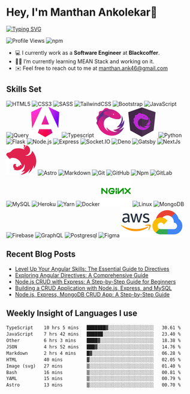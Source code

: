 # Hey, I'm Manthan Ankolekar👋

[![Typing SVG](https://readme-typing-svg.demolab.com?font=Fira+Code&pause=1000&width=435&lines=Front+End+Developer;Learn%2C+Build%2C+Repeat)](https://git.io/typing-svg)

![Profile Views](https://komarev.com/ghpvc/?username=manthanank&color=brightgreen)
![npm](https://img.shields.io/npm/dt/manthanank)
<!-- ![npm](https://img.shields.io/npm/dw/manthanank)
![npm](https://img.shields.io/npm/dm/manthanank)
![npm](https://img.shields.io/npm/dy/manthanank) -->

- 💻 I currently work as a **Software Engineer** at **Blackcoffer**.
- 🧑‍💻 I’m currently learning MEAN Stack and working on it.
- ✉️ Feel free to reach out to me at [manthan.ank46@gmail.com](mailto:manthan.ank46@gmail.com)

## Skills Set

![HTML5](/assets/svg/html.svg)
![CSS3](/assets/svg/css.svg)
![SASS](/assets/svg/sass.svg)
![TailwindCSS](/assets/svg/tailwindcss.svg)
![Bootstrap](/assets/svg/bootstrap.svg)
![JavaScript](/assets/svg/javascript.svg)
![jQuery](/assets/svg/jquery.svg)
![Angular](/assets/svg/angular.svg)
![Typescript](/assets/svg/typescript.svg)
![RxJS](/assets/svg/rxjs.svg)
![NgRx](/assets/svg/ngrx.svg)
![Python](/assets/svg/python.svg)
![Flask](/assets/svg/flask.svg)
![Node.js](/assets/svg/nodejs.svg)
![Express](/assets/svg/express.svg)
![Socket.IO](/assets/svg/socketio.svg)
![Deno](/assets/svg/deno.svg)
![Gatsby](/assets/svg/gatsby.svg)
![NextJs](/assets/svg/nextjs.svg)
![NestJs](/assets/svg/nestjs.svg)
![Astro](/assets/svg/astro.svg)
![Markdown](/assets/svg/markdown.svg)
![Git](/assets/svg/git.svg)
![GitHub](/assets/svg/github.svg)
![Npm](/assets/svg/npm.svg)
![GitLab](/assets/svg/gitlab.svg)
![MySQL](/assets/svg/mysql.svg)
![Heroku](/assets/svg/heroku.svg)
![Yarn](/assets/svg/yarn.svg)
![Docker](/assets/svg/docker.svg)
![Nginx](/assets/svg/nginx.svg)
![Linux](/assets/svg/linux.svg)
![MongoDB](/assets/svg//mongodb.svg)
![Firebase](/assets/svg/firebase.svg)
![GraphQL](/assets/svg/graphql.svg)
![Postgresql](/assets/svg/postgresql.svg)
![Figma](/assets/svg/figma.svg)
![AWS](/assets/svg/aws.svg)
![GCP](/assets/svg/googlecloud.svg)

## Recent Blog Posts

<!-- BLOG-POST-LIST:START -->
- [Level Up Your Angular Skills: The Essential Guide to Directives](https://manthanank.hashnode.dev/level-up-your-angular-skills-the-essential-guide-to-directives)
- [Exploring Angular Directives: A Comprehensive Guide](https://dev.to/manthanank/exploring-angular-directives-a-comprehensive-guide-4bia)
- [Node.js CRUD with Express: A Step-by-Step Guide for Beginners](https://manthanank.hashnode.dev/nodejs-crud-with-express-a-step-by-step-guide-for-beginners)
- [Building a CRUD Application with Node.js, Express, and MySQL](https://dev.to/manthanank/building-a-crud-application-with-nodejs-express-and-mysql-4d2m)
- [Node.js, Express, MongoDB CRUD App: A Step-by-Step Guide](https://manthanank.hashnode.dev/nodejs-express-mongodb-crud-app-a-step-by-step-guide)
<!-- BLOG-POST-LIST:END -->

## Weekly Insight of Languages I use

<!--START_SECTION:waka-->

```txt
TypeScript    10 hrs 5 mins   ███████▓░░░░░░░░░░░░░░░░░   30.61 %
JavaScript    7 hrs 42 mins   ██████░░░░░░░░░░░░░░░░░░░   23.40 %
Other         6 hrs 3 mins    ████▓░░░░░░░░░░░░░░░░░░░░   18.38 %
JSON          4 hrs 52 mins   ███▓░░░░░░░░░░░░░░░░░░░░░   14.76 %
Markdown      2 hrs 4 mins    █▓░░░░░░░░░░░░░░░░░░░░░░░   06.28 %
HTML          40 mins         ▓░░░░░░░░░░░░░░░░░░░░░░░░   02.05 %
Image (svg)   27 mins         ▒░░░░░░░░░░░░░░░░░░░░░░░░   01.40 %
Bash          16 mins         ▒░░░░░░░░░░░░░░░░░░░░░░░░   00.81 %
YAML          15 mins         ▒░░░░░░░░░░░░░░░░░░░░░░░░   00.79 %
Astro         13 mins         ▒░░░░░░░░░░░░░░░░░░░░░░░░   00.70 %
```

<!--END_SECTION:waka-->
